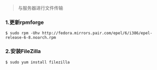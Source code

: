 > 与服务器进行文件传输

### 1.更新rpmforge
```shell
$ sudo rpm -Uhv http://fedora.mirrors.pair.com/epel/6/i386/epel-release-6-8.noarch.rpm
```

### 2.安装FileZilla
```shell
$ sudo yum install filezilla
```
